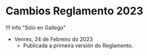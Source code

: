 # Cambios Reglamento 2023

!!! info "Sólo en Gallego"

* Venres, 24 de Febreiro do 2023
  * Publicada a primeira versión do Reglamento.
